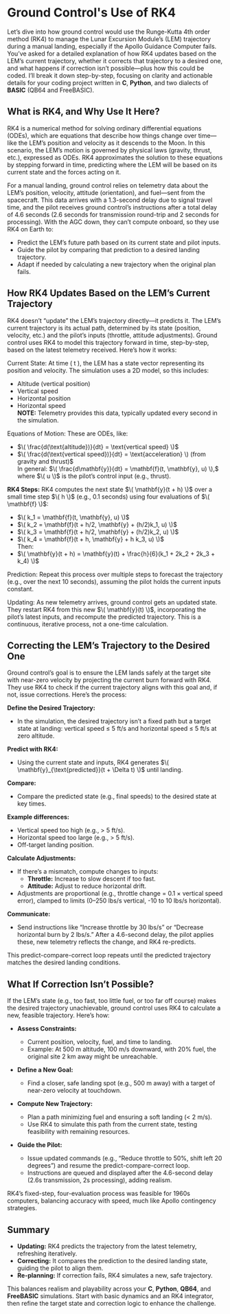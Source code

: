 # Ground Control's Use of RK4

Let’s dive into how ground control would use the Runge-Kutta 4th order method (RK4) to manage the Lunar Excursion Module’s (LEM) trajectory during a manual landing, especially if the Apollo Guidance Computer fails. You’ve asked for a detailed explanation of how RK4 updates based on the LEM’s current trajectory, whether it corrects that trajectory to a desired one, and what happens if correction isn’t possible—plus how this could be coded. I’ll break it down step-by-step, focusing on clarity and actionable details for your coding project written in **C**, **Python**, and two dialects of **BASIC** (QB64 and FreeBASIC).

## What is RK4, and Why Use It Here?

RK4 is a numerical method for solving ordinary differential equations (ODEs), which are equations that describe how things change over time—like the LEM’s position and velocity as it descends to the Moon. In this scenario, the LEM’s motion is governed by physical laws (gravity, thrust, etc.), expressed as ODEs. RK4 approximates the solution to these equations by stepping forward in time, predicting where the LEM will be based on its current state and the forces acting on it.

For a manual landing, ground control relies on telemetry data about the LEM’s position, velocity, attitude (orientation), and fuel—sent from the spacecraft. This data arrives with a 1.3-second delay due to signal travel time, and the pilot receives ground control’s instructions after a total delay of 4.6 seconds (2.6 seconds for transmission round-trip and 2 seconds for processing). With the AGC down, they can’t compute onboard, so they use RK4 on Earth to:

- Predict the LEM’s future path based on its current state and pilot inputs.
- Guide the pilot by comparing that prediction to a desired landing trajectory.
- Adapt if needed by calculating a new trajectory when the original plan fails.

## How RK4 Updates Based on the LEM’s Current Trajectory

RK4 doesn’t “update” the LEM’s trajectory directly—it predicts it. The LEM’s current trajectory is its actual path, determined by its state (position, velocity, etc.) and the pilot’s inputs (throttle, attitude adjustments). Ground control uses RK4 to model this trajectory forward in time, step-by-step, based on the latest telemetry received. Here’s how it works:

Current State: At time \( t \), the LEM has a state vector representing its position and velocity. The simulation uses a 2D model, so this includes:
- Altitude (vertical position)
- Vertical speed
- Horizontal position
- Horizontal speed  
**NOTE:** Telemetry provides this data, typically updated every second in the simulation.

Equations of Motion: These are ODEs, like:
- $\( \frac{d(\text{altitude})}{dt} = \text{vertical speed} \)$
- $\( \frac{d(\text{vertical speed})}{dt} = \text{acceleration} \) (from gravity and thrust)$  
In general: $\( \frac{d\mathbf{y}}{dt} = \mathbf{f}(t, \mathbf{y}, u) \),$ where $\( u \)$ is the pilot’s control input (e.g., thrust).

**RK4 Steps:** RK4 computes the next state $\( \mathbf{y}(t + h) \)$ over a small time step $\( h \)$ (e.g., 0.1 seconds) using four evaluations of $\( \mathbf{f} \)$:
- $\( k_1 = \mathbf{f}(t, \mathbf{y}, u) \)$
- $\( k_2 = \mathbf{f}(t + h/2, \mathbf{y} + (h/2)k_1, u) \)$
- $\( k_3 = \mathbf{f}(t + h/2, \mathbf{y} + (h/2)k_2, u) \)$
- $\( k_4 = \mathbf{f}(t + h, \mathbf{y} + h k_3, u) \)$  
Then:  
- $\( \mathbf{y}(t + h) = \mathbf{y}(t) + \frac{h}{6}(k_1 + 2k_2 + 2k_3 + k_4) \)$

Prediction: Repeat this process over multiple steps to forecast the trajectory (e.g., over the next 10 seconds), assuming the pilot holds the current inputs constant.

Updating: As new telemetry arrives, ground control gets an updated state. They restart RK4 from this new $\( \mathbf{y}(t) \)$, incorporating the pilot’s latest inputs, and recompute the predicted trajectory. This is a continuous, iterative process, not a one-time calculation.

## Correcting the LEM’s Trajectory to the Desired One

Ground control’s goal is to ensure the LEM lands safely at the target site with near-zero velocity by projecting the current burn forward with RK4. They use RK4 to check if the current trajectory aligns with this goal and, if not, issue corrections. Here’s the process:

**Define the Desired Trajectory:**
- In the simulation, the desired trajectory isn’t a fixed path but a target state at landing: vertical speed ≤ 5 ft/s and horizontal speed ≤ 5 ft/s at zero altitude.

**Predict with RK4:**
- Using the current state and inputs, RK4 generates $\( \mathbf{y}_{\text{predicted}}(t + \Delta t) \)$ until landing.

**Compare:**
- Compare the predicted state (e.g., final speeds) to the desired state at key times.

**Example differences:**
- Vertical speed too high (e.g., > 5 ft/s).
- Horizontal speed too large (e.g., > 5 ft/s).
- Off-target landing position.

**Calculate Adjustments:**
- If there’s a mismatch, compute changes to inputs:
  - **Throttle:** Increase to slow descent if too fast.
  - **Attitude:** Adjust to reduce horizontal drift.  
- Adjustments are proportional (e.g., throttle change = 0.1 × vertical speed error), clamped to limits (0–250 lbs/s vertical, -10 to 10 lbs/s horizontal).

**Communicate:**
- Send instructions like “Increase throttle by 30 lbs/s” or “Decrease horizontal burn by 2 lbs/s.” After a 4.6-second delay, the pilot applies these, new telemetry reflects the change, and RK4 re-predicts.

This predict-compare-correct loop repeats until the predicted trajectory matches the desired landing conditions.

## What If Correction Isn’t Possible?

If the LEM’s state (e.g., too fast, too little fuel, or too far off course) makes the desired trajectory unachievable, ground control uses RK4 to calculate a new, feasible trajectory. Here’s how:

- **Assess Constraints:**
  - Current position, velocity, fuel, and time to landing.
  - Example: At 500 m altitude, 100 m/s downward, with 20% fuel, the original site 2 km away might be unreachable.

- **Define a New Goal:**
  - Find a closer, safe landing spot (e.g., 500 m away) with a target of near-zero velocity at touchdown.

- **Compute New Trajectory:**
  - Plan a path minimizing fuel and ensuring a soft landing (< 2 m/s).
  - Use RK4 to simulate this path from the current state, testing feasibility with remaining resources.

- **Guide the Pilot:**
  - Issue updated commands (e.g., “Reduce throttle to 50%, shift left 20 degrees”) and resume the predict-compare-correct loop.  
  - Instructions are queued and displayed after the 4.6-second delay (2.6s transmission, 2s processing), adding realism.

RK4’s fixed-step, four-evaluation process was feasible for 1960s computers, balancing accuracy with speed, much like Apollo contingency strategies.

## Summary

- **Updating:** RK4 predicts the trajectory from the latest telemetry, refreshing iteratively.
- **Correcting:** It compares the prediction to the desired landing state, guiding the pilot to align them.
- **Re-planning:** If correction fails, RK4 simulates a new, safe trajectory.

This balances realism and playability across your **C**, **Python**, **QB64**, and **FreeBASIC** simulations. Start with basic dynamics and an RK4 integrator, then refine the target state and correction logic to enhance the challenge.
